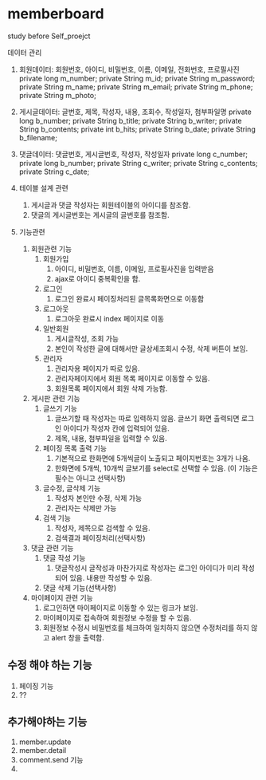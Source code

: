 # memberboard
 study before Self_proejct

데이터 관리
1. 회원데이터: 회원번호, 아이디, 비밀번호, 이름, 이메일, 전화번호, 프로필사진
	private long m_number;
	private String m_id;
	private String m_password;
	private String m_name;
	private String m_email;
	private String m_phone;
	private String m_photo;
	
2. 게시글데이터: 글번호, 제목, 작성자, 내용, 조회수, 작성일자, 첨부파일명
	private long b_number;
	private String b_title;
	private String b_writer;
	private String b_contents;
	private int b_hits;
	private String b_date;
	private String b_filename;
	
3. 댓글데이터: 댓글번호, 게시글번호, 작성자, 작성일자
 	private long c_number;
	private long b_number;
	private String c_writer;
	private String c_contents;
	private String c_date;

 2. 테이블 설계 관련
    1. 게시글과 댓글 작성자는 회원테이블의 아이디를 참조함.
    2. 댓글의 게시글번호는 게시글의 글번호를 참조함.
3. 기능관련
    1. 회원관련 기능
        1. 회원가입
            1. 아이디, 비밀번호, 이름, 이메일, 프로필사진을 입력받음
            2. ajax로 아이디 중복확인을 함.
        2. 로그인
            1. 로그인 완료시 페이징처리된 글목록화면으로 이동함
        3. 로그아웃
            1. 로그아웃 완료시 index 페이지로 이동
        4. 일반회원
            1. 게시글작성, 조회 가능
            2. 본인이 작성한 글에 대해서만 글상세조회시 수정, 삭제 버튼이 보임.
        5. 관리자
            1. 관리자용 페이지가 따로 있음.
            2. 관리자페이지에서 회원 목록 페이지로 이동할 수 있음.
            3. 회원목록 페이지에서 회원 삭제 가능함.
    2. 게시판 관련 기능
        1. 글쓰기 기능
            1. 글쓰기할 때 작성자는 따로 입력하지 않음. 글쓰기 화면 출력되면 로그인 아이디가 작성자 칸에 입력되어 있음.
            2. 제목, 내용, 첨부파일을 입력할 수 있음.
        2. 페이징 목록 출력 기능
            1. 기본적으로 한화면에 5개씩글이 노출되고 페이지번호는 3개가 나옴.
            2. 한화면에 5개씩, 10개씩 글보기를 select로 선택할 수 있음. \(이 기능은 필수는 아니고 선택사항\)
        3. 글수정, 글삭제 기능
            1. 작성자 본인만 수정, 삭제 가능
            2. 관리자는 삭제만 가능
        4. 검색 기능
            1. 작성자, 제목으로 검색할 수 있음.
            2. 검색결과 페이징처리\(선택사항\)
    3. 댓글 관련 기능
        1. 댓글 작성 기능
            1. 댓글작성시 글작성과 마찬가지로 작성자는 로그인 아이디가 미리 작성되어 있음. 내용만 작성할 수 있음.
        2. 댓글 삭제 기능\(선택사항\)
    4. 마이페이지 관련 기능
        1. 로그인하면 마이페이지로 이동할 수 있는 링크가 보임.
        2. 마이페이지로 접속하여 회원정보 수정을 할 수 있음.
        3. 회원정보 수정시 비밀번호를 체크하여 일치하지 않으면 수정처리를 하지 않고 alert 창을 출력함.
        
        
        
## 수정 해야 하는 기능
1. 페이징 기능
2. ??

## 추가해야하는 기능
1. member.update
2. member.detail
3. comment.send 기능
4.
